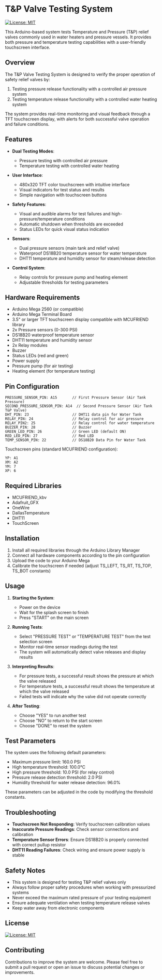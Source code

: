 # T&P Valve Testing System

[![License: MIT](https://img.shields.io/badge/License-MIT-yellow.svg)](https://opensource.org/licenses/MIT)

This Arduino-based system tests Temperature and Pressure (T&P) relief valves commonly used in water heaters and pressure vessels. It provides both pressure and temperature testing capabilities with a user-friendly touchscreen interface.

## Overview

The T&P Valve Testing System is designed to verify the proper operation of safety relief valves by:
1. Testing pressure release functionality with a controlled air pressure system
2. Testing temperature release functionality with a controlled water heating system

The system provides real-time monitoring and visual feedback through a TFT touchscreen display, with alerts for both successful valve operation and failure conditions.

## Features

- **Dual Testing Modes**:
  - Pressure testing with controlled air pressure
  - Temperature testing with controlled water heating
  
- **User Interface**:
  - 480x320 TFT color touchscreen with intuitive interface
  - Visual indicators for test status and results
  - Simple navigation with touchscreen buttons
  
- **Safety Features**:
  - Visual and audible alarms for test failures and high-pressure/temperature conditions
  - Automatic shutdown when thresholds are exceeded
  - Status LEDs for quick visual status indication
  
- **Sensors**:
  - Dual pressure sensors (main tank and relief valve)
  - Waterproof DS18B20 temperature sensor for water temperature
  - DHT11 temperature and humidity sensor for steam/release detection
  
- **Control System**:
  - Relay controls for pressure pump and heating element
  - Adjustable thresholds for testing parameters

## Hardware Requirements

- Arduino Mega 2560 (or compatible)
- Arduino Mega Terminal Board
- 3.5" or larger TFT touchscreen display compatible with MCUFRIEND library
- 2x Pressure sensors (0-300 PSI)
- DS18B20 waterproof temperature sensor
- DHT11 temperature and humidity sensor
- 2x Relay modules
- Buzzer
- Status LEDs (red and green)
- Power supply
- Pressure pump (for air testing)
- Heating element (for temperature testing)

## Pin Configuration

```
PRESSURE_SENSOR_PIN: A15       // First Pressure Sensor (Air Tank Pressure)
SECOND_PRESSURE_SENSOR_PIN: A14  // Second Pressure Sensor (Air Tank T&P Valve)
DHT_PIN: 23                    // DHT11 data pin for Water Tank
RELAY_PIN: 24                  // Relay control for air pressure
RELAY_PIN2: 25                 // Relay control for water temperature
BUZZER_PIN: 28                 // Buzzer
GREEN_LED_PIN: 26              // Green LED (default ON)
RED_LED_PIN: 27                // Red LED
TEMP_SENSOR_PIN: 22            // DS18B20 Data Pin for Water Tank
```

Touchscreen pins (standard MCUFRIEND configuration):
```
YP: A1
XM: A2
YM: 7
XP: 6
```

## Required Libraries

- MCUFRIEND_kbv
- Adafruit_GFX
- OneWire
- DallasTemperature
- DHT11
- TouchScreen

## Installation

1. Install all required libraries through the Arduino Library Manager
2. Connect all hardware components according to the pin configuration
3. Upload the code to your Arduino Mega
4. Calibrate the touchscreen if needed (adjust TS_LEFT, TS_RT, TS_TOP, TS_BOT constants)

## Usage

1. **Starting the System**:
   - Power on the device
   - Wait for the splash screen to finish
   - Press "START" on the main screen

2. **Running Tests**:
   - Select "PRESSURE TEST" or "TEMPERATURE TEST" from the test selection screen
   - Monitor real-time sensor readings during the test
   - The system will automatically detect valve releases and display results

3. **Interpreting Results**:
   - For pressure tests, a successful result shows the pressure at which the valve released
   - For temperature tests, a successful result shows the temperature at which the valve released
   - Failed tests will indicate why the valve did not operate correctly

4. **After Testing**:
   - Choose "YES" to run another test
   - Choose "NO" to return to the start screen
   - Choose "DONE" to reset the system

## Test Parameters

The system uses the following default parameters:

- Maximum pressure limit: 160.0 PSI
- High temperature threshold: 100.0°C
- High pressure threshold: 10.0 PSI (for relay control)
- Pressure release detection threshold: 2.0 PSI
- Humidity threshold for water release detection: 96.0%

These parameters can be adjusted in the code by modifying the threshold constants.

## Troubleshooting

- **Touchscreen Not Responding**: Verify touchscreen calibration values
- **Inaccurate Pressure Readings**: Check sensor connections and calibration
- **Temperature Sensor Errors**: Ensure DS18B20 is properly connected with correct pullup resistor
- **DHT11 Reading Failures**: Check wiring and ensure power supply is stable

## Safety Notes

- This system is designed for testing T&P relief valves only
- Always follow proper safety procedures when working with pressurized systems
- Never exceed the maximum rated pressure of your testing equipment
- Ensure adequate ventilation when testing temperature release valves
- Keep water away from electronic components

## License

[![License: MIT](https://img.shields.io/badge/License-MIT-yellow.svg)](https://opensource.org/licenses/MIT)

## Contributing

Contributions to improve the system are welcome. Please feel free to submit a pull request or open an issue to discuss potential changes or improvements.
